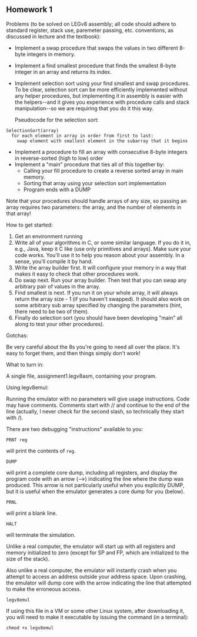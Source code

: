 ## Homework 1

Problems (to be solved on LEGv8 assembly; all code should adhere to standard
register, stack use, paremeter passing, etc. conventions, as discussed in 
lecture and the textbook):

* Implement a swap procedure that swaps the values in two different 8-byte
  integers in memory.
* Implement a find smallest procedure that finds the smallest 8-byte integer
  in an array and returns its index.
* Implement selection sort using your find smallest and swap procedures.  To
  be clear, selection sort can be more efficiently implemented without any
  helper procedures, but implementing it in assembly is easier with the
  helpers--and it gives you experience with procedure calls and stack
  manipulation--so we are requiring that you do it this way.

  Pseudocode for the selection sort:

```
SelectionSort(array)
  for each element in array in order from first to last:
    swap element with smallest element in the subarray that it begins
```
* Implement a procedure to fill an array with consecutive 8-byte integers in
  reverse-sorted (high to low) order
* Implement a "main" procedure that ties all of this together by:
    * Calling your fill procedure to create a reverse sorted array in main
   memory.
    * Sorting that array using your selection sort implementation
    * Program ends with a DUMP


Note that your procedures should handle arrays of any size, so passing an array requires two parameters: the array, and the number of elements in that
array!

How to get started:

1) Get an environment running
2) Write all of your algorithms in C, or some similar language.  If you do it
   in, e.g., Java, keep it C like (use only primitives and arrays).  Make
   sure your code works.  You'll use it to help you reason about your
   assembly.  In a sense, you'll compile it by hand.
3) Write the array builder first.  It will configure your memory in a way
   that makes it easy to check that other procedures work.
4) Do swap next.  Run your array builder.  Then test that you can swap any
   arbitrary pair of values in the array.
5) Find smallest is next.  If you run it on your whole array, it will always
   return the array size - 1 (if you haven't swapped).  It should also work
   on some arbitrary sub array specified by changing the parameters (hint,
   there need to be two of them).
6) Finally do selection sort (you should have been developing "main" all 
   along to test your other procedures).

Gotchas:

Be very careful about the 8s you're going to need all over the place.  It's
easy to forget them, and then things simply don't work!


What to turn in:

A single file, assignment1.legv8asm, containing your program.


Using legv8emul:

Running the emulator with no parameters will give usage instructions.  Code
may have comments.  Comments start with // and continue to the end of the
line (actually, I never check for the second slash, so technically they start
with /).

There are two debugging "instructions" available to you:

  `PRNT reg`

will print the contents of `reg`.

  `DUMP`

will print a complete core dump, including all registers, and display the
program code with an arrow (-->) indicating the line where the dump was
produced.  This arrow is not particularly useful when you explicitly DUMP,
but it is useful when the emulator generates a core dump for you (below).

  `PRNL`

will print a blank line.

  `HALT`

will terminate the simulation.

Unlike a real computer, the emulator will start up with all registers and
memory initialized to zero (except for SP and FP, which are initialized to
the size of the stack).

Also unlike a real computer, the emulator will instantly crash when you
attempt to access an address outside your address space.  Upon crashing, the
emulator will dump core with the arrow indicating the line that attempted to
make the erroneous access.

`legv8emul`

If using this file in a VM or some other Linux system, after downloading it, you will need to make it executable by issuing the command (in a terminal):

```
chmod +x legv8emul
```
